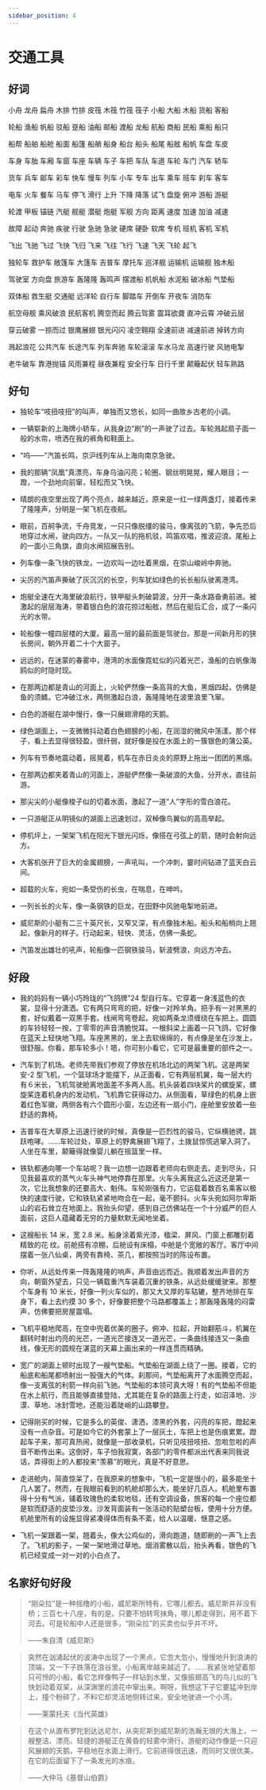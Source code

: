 ```yaml
---
sidebar_position: 4
---
```


# 交通工具

## 好词

小舟 龙舟 扁舟 木排 竹排 皮筏 木筏 竹筏 筏子 小船 大船 木船 货船 客船

轮船 渔船 帆船 驳船 趸船 油船 邮船 渡船 龙船 航船 商船 民船 乘船 船只

船帮 船舶 船舱 船面 船篷 船艄 船身 船台 船头 船尾 船舷 船帆 车盘 车皮

车身 车胎 车厢 车窗 车座 车辆 车子 车把 车队 车道 车轮 车门 汽车 轿车

货车 兵车 邮车 彩车 快车 慢车 列车 小车 专车 出车 乘车 班车 刹车 客车

电车 火车 餐车 马车 停飞 滑行 上升 下降 降落 试飞 盘旋 俯冲 游船 游艇

轮渡 甲板 锚链 汽艇 舰艇 潜艇 炮艇 军舰 方向 距离 速度 加速 加油 减速

故障 起动 奔驰 疾驶 行驶 急驰 急驶 硬席 硬卧 软席 专机 班机 客机 军机

飞出 飞驰 飞过 飞快 飞归 飞来 飞往 飞行 飞速 飞天 飞轮 起飞

独轮车 救护车 敞篷车 大篷车 吉普车 摩托车 巡洋舰 运输机 运输舰 独木船

驾驶室 方向盘 旅游车 轰隆隆 轰鸣声 摆渡船 机帆船 水泥船 破冰船 气垫船

双体船 救生艇 交通艇 远洋轮 自行车 脚踏车 开倒车 开夜车 消防车

航空母舰 乘风破浪 民航客机 腾空而起 腾云驾雾 震耳欲聋 直冲云霄 冲破云层

穿云破雾 一掠而过 银鹰展翅 银光闪闪 凌空翱翔 全速前进 减速前进 掉转方向

溅起浪花 公共汽车 长途汽车 列车奔驰 车轮滚滚 车水马龙 高速行驶 风驰电掣

老牛破车 靠港抛锚 风雨兼程 昼夜兼程 安全行车 日行千里 颠簸起伏 轻车熟路

## 好句

- 独轮车“吱扭吱扭”的叫声，单独而又悠长，如同一曲故乡古老的小调。

- 一辆崭新的上海牌小轿车，从我身边“刷”的一声驶了过去。车轮溅起扇子面一般的水帘，喷洒在我的裤角和鞋面上。

- “呜——”汽笛长鸣，京沪线列车从上海向南京急驶。

- 我的那辆“凤凰”真漂亮，车身乌油闪亮；轮圈、钢丝明晃晃，耀人眼目；一蹬，一个劲地向前窜，轻松而又飞快。

- 晴朗的夜空里出现了两个亮点，越来越近，原来是一红一绿两盏灯，接着传来了隆隆声，分明是一架飞机在夜航。

- 眼前，百舸争流，千舟竞发，一只只像脱缰的骏马，像离弦的飞箭，争先恐后地穿过水闸，驶向四方。一队又一队的拖机驳，鸣笛欢唱，推波迎浪。尾船上的一面小三角旗，直向水闸招展告别。

- 列车像一条飞快的铁龙，一边欢叫一边吐着黑烟，在崇山峻岭中奔驰。

- 尖厉的汽笛声撕破了灰沉沉的长空，列车犹如绿色的长长船队驶离港湾。
- 炮艇全速在大海里破浪航行，铁甲艇头刺破碧波，分开一条水路奋勇前进。被激起的层层海涛，带着银白色的浪花掠过船舷，然后在艇后汇合，成了一条闪光的水带。

- 轮船像一幢四层楼的大厦。最高一层的最前面是驾驶台。那是一间新月形的狭长房间，朝外开着二十个大窗子。

- 远远的，在迷蒙的春雾中，港湾的水面像霓虹似的闪着光芒，渔船的白帆像海鸥似的时隐时现。

- 在那两边都是青山的河面上，火轮俨然像一条高背的大鱼，黑烟四起，仿佛是鱼的须鳍。它冲破江水，两侧激起白浪，轰隆隆地在波里浪里飞窜。

- 白色的游艇在湖中慢行，像一只展翅滑翔的天鹅。

- 绿色湖面上，一支微微抖动着白色翅膀的小船，在润湿的微风中荡漾。那个样子，看上去显得很轻盈，很纤弱，就好像是投在水面上的一簇银色的蒲公英。

- 列车有节奏地震动着，摇晃着，机车在赤日炎炎的原野上拖出一团团的黑烟。

- 在那两边都夹着青山的河面上，游艇俨然像一条破浪的大鱼，分开水，直往前游。

- 那尖尖的小艇像梭子似的切着水面，激起了一道“人”字形的雪白浪花。

- 一只游艇正从明镜似的湖面上迅速划过，双棹像鸟翼似的高高举起。

- 停机坪上，一架架飞机在阳光下银光闪烁，像搭在弓弦上的箭，随时会射向远方。

- 大客机张开了巨大的金属翅膀，一声吼叫，一个冲刺，霎时间钻进了蓝天白云间。

- 超载的火车，宛如一条受伤的长虫，在喘息，在呻吟。

- 一列长长的火车，像一条钢铁的巨龙，在田野中风驰电掣地前进。

- 威尼斯的小艇有二三十英尺长，又窄又深，有点像独木船。船头和船梢向上翘起，像新月的样子。行动起来，轻快、灵活，仿佛一条蛇。

- 汽笛发出雄壮的吼声，轮船像一匹钢铁骏马，斩波劈浪，向远方冲去。

## 好段

- 我的妈妈有一辆小巧玲珑的“飞鸽牌”24 型自行车。它穿着一身浅蓝色的衣裳，显得十分潇洒。它有两只弯弯的把，好像一对羚羊角。把手有一对黑黑的套，好似戴着一双黑手套。线闸弯弯卷起，宛如两条龙须缠绕在车把上。圆圆的车铃轻轻一按，丁零零的声音清脆悦耳。一根斜梁上画着一只飞鸽，它好像在蓝天上轻快地飞翔。车座黑黑的，坐上去软绵绵的，有点像是坐在沙发上，很舒服。你看，那车轮多小！嗯，你可别小看它，它可是最重要的部件之一。

- 汽车到了机场。老师先带我们参观了停放在机场北边的两架飞机。这是两架安-2 型飞机，一个篮球场才能摆下，从正面看，它有两层机翼，每一层大约有６米长，飞机驾驶舱离地面差不多两人高。机头装着四块桨片的螺旋桨，螺旋桨连着机身内的发动机，飞机靠它获得动力。从侧面看，草绿色的机身上嵌着红色军徽，两侧各有六个圆形小窗，左边还有一扇小门，座舱里安放着一些舒适的靠椅。

- 吉普车在大草原上迅速行驶的时候，真像是一匹烈性的骏马，它纵横驰骋，跳跃咆哮。……车轮过处，草原上的野禽展翅飞翔了，土拨鼠惊慌逃窜入洞了。人坐在车里，颠簸得就像婴儿躺在摇篮里一样。

- 铁轨都通向哪一个车站呢？我一边想一边跟着老师向右侧走去。走到尽头，只见我最喜欢的蒸气火车头神气地停靠在那里。火车头离我这么近这还是第一次，它比我想象的还要高大、魁伟。车轮刚强有力，它运载着数百名乘客以极快的速度行驶，它和铁轨紧紧地吻合在一起，毫不颤抖。火车头宛如阿尔卑斯山的岩石耸立在地面上。我抬头仰望，感到自己仿佛站在一个十分威严的巨人面前，这巨人蕴藏着无穷的力量默默无闻地坐着。

- 这艘船长 14 米，宽 2.8 米。船身涂着紫光漆，楹梁、屏风、门窗上都雕刻着精致的花 纹。前舱搭有凉棚，后舱设有床榻，中舱是个宽敞的客厅。客厅中间摆着一张八仙桌，两旁有靠椅、茶几，都按照当时的陈设布置。

- 你听，从远处传来一阵轰隆隆的响声，声音由远而近。我顺着发出声音的方向，朝窗外望去，只见一辆载重汽车装着沉重的铁条，从远处缓缓驶来。那整个车身有 10 米长，好像一列火车似的，那又大又厚的车轱辘，整齐地排在车身下，看上去约摸 30 多个，好像要把整个马路都覆盖上；那轰隆轰隆的闷雷声，仿佛要把房屋震塌。

- 飞机平稳地爬高，在空中兜着优美的圈子。俯冲、拉起，开始翻筋斗，机翼在翻转时射出灼亮的光芒，一道光芒接连又一道光芒，一条曲线接连又一条曲线，像无形的圆规在湛蓝的天幕上画出来的一样连贯而精确。

- 宽广的湖面上顿时出现了一艘气垫船。气垫船在湖面上绕了一圈。接着，它的船底和船尾都喷射出一股强大的气体。刹那间，气垫船离开了水面腾空而起，像一支离弦的利箭一样向前飞驰。气垫船的本领可真大呀！有的气垫船不但能在水上航行，而且能够直接登陆，尤其能在复杂的路面上行走，如沼泽地、沙漠、草地、冰封雪地，还能沿着陡峭的山路攀登。

- 记得刚买的时候，它是多么的英俊、潇洒，漆黑的外套，闪亮的车把，蹬起来没有一点杂音。可是如今它的外套蒙上了一层灰土，车把上也是伤痕累累。蹬起车子来，那可真热闹，就像是一部收录机，只听见吱扭吱扭、忽啦忽啦的声音不断传出来。这倒好，车子怕我寂寞，各部门的零件都派出代表来同我说话，弄得街上的人都投来“羡慕”的眼光，真是不好意思。

- 走进舱内，简直惊呆了，在我原来的想象中，飞机一定是很小的，最多能坐十几人罢了。然而，在我眼前看到的机舱却那么大，能坐好几百人。机舱里布置得十分有气派，铺着玫瑰色的柔软地毯，还有空调设备，旅客的每一个座位都是软而舒适的皮垫沙发。沙发背面装有一张活动的贴塑台板，使用十分方便。机舱里所有的设施显得紧凑得体而有条不紊，给人以温暖、惬意之感。

- 飞机一架跟着一架，翘着头，像大公鸡似的，滑向跑道，随即刷的一声飞上去了。飞机的影子，一架一架地滑过草地。烟消雾散以后，抬头再看，银色的飞机已经变成一对一对的小白点了。

## 名家好句好段

> “刚朵拉”是一种摇橹的小船，威尼斯所特有，它哪儿都去。威尼斯并非没有桥；三百七十八座，有的是。只要不怕转弯抹角，哪儿都走得到，用不着下河去。可是轮船中人还是很多，“刚朵拉”的买卖也似乎并不坏。
>
> ——朱自清《威尼斯》

> 突然在汹涌起伏的波涛中出现了一个黑点，它忽大忽小，慢慢地升到浪涛的顶端，又一下子跌落在浪谷里。小船离岸越来越近了。……我紧张地望着那只可怜的小船，看它怎样像鸭子一样钻到水里，又像振翅高飞的鸟儿似的飞快划动着双桨，从深渊里的浪花中窜出来。啊呀，我想这下子它要猛冲到岸上，撞个粉碎了，不料它却灵活地侧转过来，安全地驶进一个小湾。
>
> ——莱蒙托夫《当代英雄》

> 在这个从直布罗陀到达达尼尔，从突尼斯到威尼斯的浩瀚无垠的大海上，一艘整洁、漂亮、轻捷的游艇正在黄昏的轻雾中滑行。游艇的动作像是一只迎风展翅的天鹅，平稳地在水面上滑行。它前进得很迅速，而同时又很优美，在它的后面留下了一条发光的水痕。
>
> ——大仲马《基督山伯爵》
